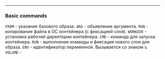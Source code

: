 ***
### Basic commands
`FROM` - указание базового образа.
`ARG` - объявление аргумента.
`RUN` - копирование файла в ОС контейнера (с фиксацией слоя).
`WORKDIR` - установка рабочей директории контейнера.
`CMD` - команда для запуска контейнера.
`RUN` - выполнение команды и фиксация нового слоя для образа.
`ENV` - идентификатор переменной. Вызывается со знаком `$`.
`VOLUME` - 
